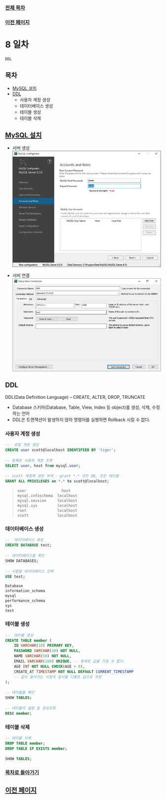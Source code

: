 ### [전체 목차](../../README.md)
### [이전 페이지](../README.md)

# 8 일차
`DDL`

## 목차

- [MySQL 설치](#mysql-설치)
- [DDL](#ddl)
    - 사용자 계정 생성
    - 데이터베이스 생성
    - 테이블 생성
    - 테이블 삭제

## [MySQL 설치](#목차)

- 서버 생성
![alt text](image.png)

- 서버 연결
![alt text](image-1.png)


## DDL

DDL(Data Definition Language) – CREATE, ALTER, DROP, TRUNCATE
- Database 스키마(Database, Table, View, Index 등 object)를 생성, 삭제, 수정하는 언어
- DDL은 트랜잭션이 발생하지 않아 명령어를 실행하면 Rollback 시킬 수 없다.

### 사용자 계정 생성

```sql
--  로컬 계정 생성
CREATE user scott@localhost IDENTIFIED BY 'tiger';

-- 등록된 사용자 계정 조회
SELECT user, host from mysql.user;

-- scott 계정에 권한 부여 - grant *.* 모든 DB, 모든 테이블
GRANT ALL PRIVILEGES on *.* to scott@localhost;
```

> ```
> user                host
> mysql.infoschema	localhost
> mysql.session	    localhost
> mysql.sys	        localhost
> root	            localhost
> scott	            localhost
> ```

### 데이터베이스 생성

```sql
--  데이터베이스 생성
CREATE DATABASE test;

-- 데이터베이스들 확인
SHOW DATABASES;

-- 사용할 데이터베이스 선택
USE test;
```

```
Database
information_schema
mysql
performance_schema
sys
test
```

### 테이블 생성

```sql
--  테이블 생성
CREATE TABLE member (
	ID VARCHAR(10) PRIMARY KEY,
    PASSWORD VARCHAR(10) NOT NULL,
    NAME VARCHAR(50) NOT NULL,
    EMAIL VARCHAR(100) UNIQUE, -- 중복된 값을 가질 수 없다. 
    AGE INT NOT NULL CHECK(AGE > 0),
    CREATE_AT TIMESTAMP NOT NULL DEFAULT CURRENT_TIMESTAMP 
    -- 값이 들어가는 시점의 일시를 디폴트 값으로 저장 
);

-- 테이블들 확인
SHOW TABLES;

-- 테이블의 컬럼 등 정보조회
DESC member;
```

### 테이블 삭제

```sql
-- 테이블 삭제
DROP TABLE member;
DROP TABLE IF EXISTS member;

SHOW TABLES;
```



### [목차로 돌아가기](#목차)
## [이전 페이지](../README.md)
